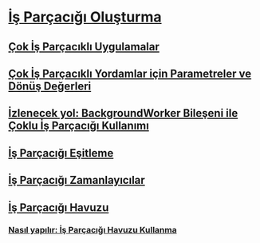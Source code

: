 # [İş Parçacığı Oluşturma](index.md)
## [Çok İş Parçacıklı Uygulamalar](multithreaded-applications.md)
## [Çok İş Parçacıklı Yordamlar için Parametreler ve Dönüş Değerleri](parameters-and-return-values-for-multithreaded-procedures.md)
## [İzlenecek yol: BackgroundWorker Bileşeni ile Çoklu İş Parçacığı Kullanımı](walkthrough-multithreading-with-the-backgroundworker-component.md)
## [İş Parçacığı Eşitleme](thread-synchronization.md)
## [İş Parçacığı Zamanlayıcılar](thread-timers.md)
## [İş Parçacığı Havuzu](thread-pooling.md)
### [Nasıl yapılır: İş Parçacığı Havuzu Kullanma](how-to-use-a-thread-pool.md)

